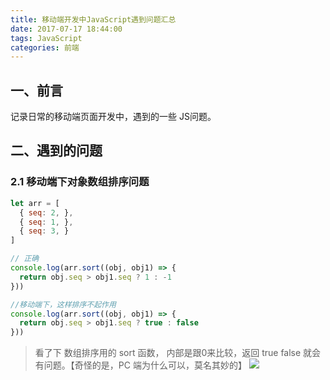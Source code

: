 ```yaml
---
title: 移动端开发中JavaScript遇到问题汇总
date: 2017-07-17 18:44:00
tags: JavaScript
categories: 前端
---
```


## 一、前言
记录日常的移动端页面开发中，遇到的一些 JS问题。


## 二、遇到的问题
 
### 2.1 移动端下对象数组排序问题
```javascript
let arr = [
  { seq: 2, },
  { seq: 1, },
  { seq: 3, }
]

// 正确
console.log(arr.sort((obj, obj1) => {
  return obj.seq > obj1.seq ? 1 : -1
}))

//移动端下，这样排序不起作用
console.log(arr.sort((obj, obj1) => {
  return obj.seq > obj1.seq ? true : false
}))

```

>看了下 数组排序用的 sort 函数， 内部是跟0来比较，返回 true false 就会 有问题。【奇怪的是，PC 端为什么可以，莫名其妙的】
![](https://ww1.sinaimg.cn/large/006tKfTcly1fhn2rzt4azj30jb06ywg0.jpg)